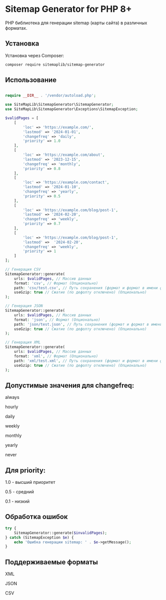# Sitemap Generator for PHP 8+

PHP библиотека для генерации sitemap (карты сайта) в различных форматах.

## Установка

Установка через Composer:

```bash
composer require sitemaplib/sitemap-generator
```
## Использование 
```php

require __DIR__ . '/vendor/autoload.php';

use SiteMapLib\SitemapGenerator\SitemapGenerator;
use SiteMapLib\SitemapGenerator\Exceptions\SitemapException;

$validPages = [
    [
        'loc' => 'https://example.com/',
        'lastmod' => '2024-01-01',
        'changefreq' => 'daily',
        'priority' => 1.0
    ],
    [
        'loc' => 'https://example.com/about',
        'lastmod' => '2023-12-15',
        'changefreq' => 'monthly',
        'priority' => 0.8
    ],
    [
        'loc' => 'https://example.com/contact',
        'lastmod' => '2024-01-10',
        'changefreq' => 'yearly',
        'priority' => 0.5
    ],
    [
        'loc' => 'https://example.com/blog/post-1',
        'lastmod' => '2024-02-20',
        'changefreq' => 'weekly',
        'priority' => 0.7
    ],
    [
        'loc' => 'https://example.com/blog/post-1',
        'lastmod' =>  '2024-02-20',
        'changefreq' => 'weekly',
        'priority' => 1
    ]
];

// Генерация CSV
SitemapGenerator::generate(
    urls: $validPages, // Массив данных
    format: 'csv', // Формат (Опционально)
    path: 'csv/test.csv', // Путь сохранения (формат и формат в имени файла должны совпадать) (Опционально)
    useGzip: true // Сжатие (по дефолту отключено) (Опционально)
);

// Генерация JSON
SitemapGenerator::generate(
    urls: $validPages, // Массив данных
    format: 'json', // Формат (Опционально)
    path: 'json/test.json', // Путь сохранения (формат и формат в имени файла должны совпадать) (Опционально)
    useGzip: true // Сжатие (по дефолту отключено) (Опционально)
);

// Генерация XML
SitemapGenerator::generate(
    urls: $validPages, // Массив данных 
    format: 'xml', // Формат (Опционально)
    path: 'xml/test.xml', // Путь сохранения (формат и формат в имени файла должны совпадать) (Опционально)
    useGzip: true // Сжатие (по дефолту отключено) (Опционально)
);


```

## Допустимые значения для changefreq:

always

hourly

daily

weekly

monthly

yearly

never

## Для priority:

1.0 - высший приоритет

0.5 - средний

0.1 - низкий

## Обработка ошибок

```php
try {
    SitemapGenerator::generate($invalidPages);
} catch (SitemapException $e) {
    echo 'Ошибка генерации sitemap: ' . $e->getMessage();
}
```

## Поддерживаемые форматы
XML 

JSON 

CSV 
